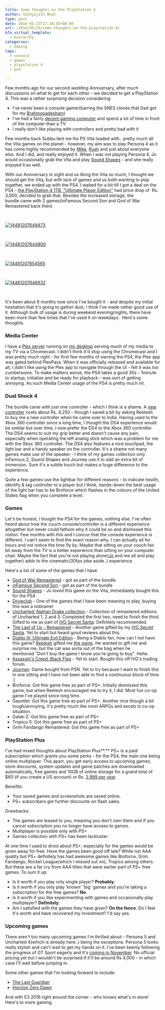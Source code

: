 ```yaml
---
title: Some thoughts on the PlayStation 4
author: Sathyajith Bhat
type: post
date: 2016-05-23T17:38:55+00:00
url: /2016/05/23/some-thoughts-on-the-playstation-4/
bfa_virtual_template:
  - hierarchy
categories:
  - Gaming
tags:
  - console
  - games
  - playstation 4
  - ps4

---
```

Few months ago for our second wedding Anniversary, after much discussions on what to get for each other - we decided to get a PlayStation 4. This was a rather surprising decision considering

  * I've never been a console gamer(barring the SNES clones that Dad got for my <a href="https://en.wikipedia.org/wiki/Upanayana" target="_blank">Brahmopadesham</a>)
  * I've had a fairly <a href="https://sathyabh.at/2013/08/01/hellforge-my-desktop-after-a-long-time/" target="_blank">decent gaming computer</a> and spend a lot of time in front of the computer than a TV
  * I really don't like playing with controllers and pretty bad with it

Few months back Subbu lent me his PS Vita loaded with.. pretty much all the Vita games on the planet - however, my aim was to play Persona 4 as it has come highly recommended by <a href="https://www.godisageek.com/author/mikhail-madnani/" target="_blank">Mike</a>, <a href="https://twitter.com/burstdragon" target="_blank">Kush</a> and just about everyone else. And I did, and really enjoyed it. When I was not playing Persona 4, Jo would occasionally grab the Vita and play <a href="https://www.youtube.com/watch?v=mwZtt4Q9CxY" target="_blank">Sound Shapes</a> - and she really enjoyed it as well.

With our Anniversary in sight and us liking the Vita so much, I thought we should get the Vita, but with lack of games and us both wanting to play together, we ended up with the PS4. I waited for a bit till I got a deal on the PS4 - <a href="https://www.amazon.in/Sony-PlayStation-1TB-Console-Ultimate/dp/B019XI6DJG/ref=sr_1_1?s=videogames&ie=UTF8&qid=1461355259&sr=1-1&tag=mewoof-21&keywords=playstation+4" target="_blank">the PlayStation 4 1TB  "Ultimate Player Edition"</a> had price drop of  Rs. 3,000, decided to grab that. Besides the increased storage, the bundle came with 2 games(inFamous Second Son and God of War Remastered back then)

<!--more-->

&nbsp;

<a href="https://i.sathyabh.at/ss/2016/04/14481207648473.jpg" rel="attachment wp-att-1389"><img class="aligncenter size-full wp-image-1389" src="https://i.sathyabh.at/ss/2016/04/14481207648473.jpg" alt="14481207648473"   /></a>

&nbsp;

<a href="https://i.sathyabh.at/ss/2016/04/14481207644800.jpg" rel="attachment wp-att-1390"><img class="aligncenter size-medium wp-image-1390" src="https://i.sathyabh.at/ss/2016/04/14481207644800.jpg" alt="14481207644800"   /></a>

&nbsp;

<a href="https://i.sathyabh.at/ss/2016/04/14481207654565.jpg" rel="attachment wp-att-1391"><img class="aligncenter size-medium wp-image-1391" src="https://i.sathyabh.at/ss/2016/04/14481207654565.jpg" alt="14481207654565"   /></a>

&nbsp;

<a href="https://i.sathyabh.at/ss/2016/04/14481207646932.jpg" rel="attachment wp-att-1392"><img class="aligncenter size-medium wp-image-1392" src="https://i.sathyabh.at/ss/2016/04/14481207646932.jpg" alt="14481207646932"   /></a>

&nbsp;

It's been about 6 months now since I've bought it - and despite my initial hesitation that it's going to gather dust, I think I've made rather good use of it. Although bulk of usage is during weekend evening/nights, there have been more than few times that I've used it on weekdays.  Here's some thoughts.

### Media Center

I have a <a href="https://plex.tv/" target="_blank">Plex server</a> running on <a href="https://sathyabh.at/2013/08/01/hellforge-my-desktop-after-a-long-time/" target="_blank">my desktop</a> serving much of my media to my TV via a Chromecast. I didn't think it'd stop using the Chromecast and I was pretty much right - for first few months of owning the PS4, the Plex app was gated behind PlexPass. When it was officially released and available for all, I didn't like using the Plex app to navigate through the UI - felt it was too cumbersome. To make matters worse, the PS4 takes a good 30s - 1minute to startup, initialize and be ready for playback - was sort of getting annoying. As such Media Center usage of the PS4 is pretty much nil.

### Dual Shock 4

The bundle came with just one controller - which I think is a shame. A <a href="https://www.amazon.in/Sony-PlayStation-Dualshock-Controller-Blue/dp/B00D781OQ6/ref=sr_1_2?ie=UTF8&qid=1464022634&tag=mewoof-21&sr=8-2&keywords=dual+shock+4" target="_blank">new controller</a> costs about Rs. 4,250 - though I saved a bit by asking Reetesh to buy me a new controller when he came over to India. Having used to the Xbox 360 controller since a long time, I thought the DS4 experience would be similar but over time, I now prefer the DS4 to the Xbox 360 controller. The DS4 seems to suit my grip better and doesn't cause any pain, especially when operating the left analog stick which was a problem for me with the Xbox 360 controller. The DS4 also features a nice touchpad, the light bar and a handy speaker on the controller. It's a shame not many games make use of the speaker - I think of my games collection only inFamous 2, Sound Shapes and Journey use it to add an extra bit of immersion. Sure it's a subtle touch but makes a huge difference to the experience.

Quite a few games use the lightbar for different reasons - to indicate health, identify & tag controller to a player but I think, hands-down the best usage of the light bar has to be Broforce which flashes in the colours of the United States flag when you complete a level.

### Games

Let's be honest, I bought the PS4 for the games, nothing else. I've often heard about how the couch console/controller is a different experience altogether but never could fathom why it could be so and dismissed this notion. Few months with this and I concur that the console experience is different. I can't seem to find the exact reason why. I can actually sit for hours and not notice the time fly by. Maybe that sitting on your couch fair bit away from the TV is a better experience than sitting on your computer chair. Maybe the fact that you're not playing alone(<a href="https://twitter.com/joshenoy" target="_blank">Jo</a> and me sit and play together) adds to the cinematic(30fps joke aside..) experience.

Here's a list of some of the games that I have

  * <a href="https://www.amazon.in/God-of-War-Remastered-PS4/dp/B00YORZL4A/ref=sr_1_2?ie=UTF8&qid=1464024264&sr=8-2&keywords=God+of+War+3" target="_blank">God of War Remastered</a> - got as part of the bundle
  * <a href="https://www.amazon.in/Sony-G000006320-Infamous-Second-Son/dp/B00HR4JTZE/ref=sr_1_1?ie=UTF8&tag=mewoof-21&qid=1464024226&sr=8-1&keywords=inFamous+Second+Son" target="_blank">inFamous Second Son</a> - got as part of the bundle
  * <a href="https://www.playstation.com/en-us/games/sound-shapes-ps4/" target="_blank">Sound Shapes</a> - Jo loved this game on the Vita, immediately bought this for the PS4
  * <a href="https://www.amazon.in/Sony-G000006312-Drive-Club-PS4/dp/B00HR4IFZ4/ref=sr_1_1?ie=UTF8&qid=1464000239&tag=mewoof-21&sr=8-1&keywords=driveclub" target="_blank">Driveclub</a> - One of the games that I have been meaning to play, buying this was a nobrainer
  * <a href="https://www.amazon.in/Uncharted-Nathan-Drake-Collection-PS4/dp/B012ZEP3S2/ref=sr_1_1?ie=UTF8&tag=mewoof-21&qid=1464000281&sr=8-1&keywords=uncharted+nathan+drake+collection" target="_blank">Uncharted: Nathan Drake collection</a> - Collection of remastered editions of Uncharted 1, 2 and 3. Completed the first two, need to finish the third. Gifted to me as part of [IVG Secret Santa][1]. Definitely recommended.
  * <a href="https://www.amazon.in/Last-Us-Remastered-PS4/dp/B00LVXIVF6/ref=sr_1_2?ie=UTF8&qid=1464000852&tag=mewoof-21&sr=8-2&keywords=the+last+of+us" target="_blank">The Last of Us - Remastered</a> - Another game gifted by my [IVG Secret Santa][1]. Yet to start but heard good reviews about this.
  * <a href="https://www.amazon.in/Diablo-III-Ultimate-Evil-PS4/dp/B00GLZQR96/ref=sr_1_4?ie=UTF8&qid=1464024149&tag=mewoof-21&sr=8-4&keywords=Diablo+III%3A+Ultimate+Evil+Edition" target="_blank">Diablo III: Ultimate Evil Edition</a> - Being a Diablo fan, how can I not have this game? [Reetesh][2] gifted me [the game][3]. He wanted to gift me and surprise me, but the cat was sorta out of the bag when he mentioned "Don't buy the game I know you're going to buy". Hehe.
  * <a href="https://www.amazon.in/Assassins-Creed-IV-Black-Flag/dp/B00I2ORWZM/ref=sr_1_2?ie=UTF8&qid=1464024117&tag=mewoof-21&sr=8-2&keywords=Assassin%27s+Creed%3A+Black+Flag" target="_blank">Assassin's Creed: Black Flag</a> - Yet to start. Bought this off IVG's trading forum.
  * <a href="https://www.amazon.in/Sony-Journey-Collectors-Edition-PS4/dp/B015XYPPDY/ref=sr_1_2?ie=UTF8&tag=mewoof-21&qid=1464001192&sr=8-2&keywords=Journey" target="_blank">Journey</a>: Game bought from PSN. Yet to try because I want to finish this in one sitting and I have not been able to find a continuous block of time :|
  * Broforce: Got this game free as part of PS+. Initially dismissed this game, but when Reetesh encouraged me to try it, I did. Most fun co-op game I've played since long time.
  * Gauntlet: Got this game free as part of PS+. Another nice though a bit tough/annoying, it's pretty much like most ARPGs and excels in co-op situation.
  * Galak-Z: Got this game free as part of PS+
  * Tropico 5: Got this game free as part of PS+
  * Grim Fandango Remastered: Got this game free as part of PS+

### **PlayStation Plus**

I've had mixed thoughts about PlayStation Plus**.** PS+ is a paid subscription which grants you some perks - for the PS4, the main one being online multiplayer. This apart, you get early access to upcoming games, store discounts, system updates and game patches are downloaded automatically, free games and 10GB of online storage for a grand total of $60 (if you create a US account) or Rs. <a href="https://store.playstation.com/#!/en-in/reward_game/playstation-plus-12-month-membership/cid=IP9102-NPIA90006_01-PSPLUSSUBS365DAY" target="_blank">3,999 per year</a>.

Benefits:

  * Your saved games and screenshots are saved online.
  * PS+ subscribers get further discounts on flash sales.

Drawbacks:

  * The games are leased to you, meaning you don't own them and if you cancel subscription you no longer have access to games.
  * Multiplayer is possible only with PS+
  * Games collection with PS+ has been lackluster.

At one time I used to drool about PS+, especially for the games would be given away for free. Have the games been good off late? While not AAA quality but PS+ definitely has had awesome games like Broforce, Grim Fandango, Rocket League(which I missed out on), Tropico among others. But these are a far cry from AAA titles that were earlier part of PS+ free games. To sum it up:

  * Is it worth if you play only single player? **Probably.**
  * Is it worth if you only play &#8216;known' &#8216;big' games and you're taking a subscription for the free games? **No**.
  * Is it worth if you like experimenting with games and occasionally play multiplayer? **Definitely**.
  * Am I satisfied with the games they have given? **On the fence**. Do I feel it's worth and have recovered my investment? I'd say yes.

### Upcoming games

There aren't too many upcoming games I'm thrilled about - Persona 5 and Uncharted 4(which is already here..) being the exceptions. Persona 5 looks really stylish and can't wait to get my hands on it. I've been keenly following the progress of GT Sport eagerly and it's <a href="https://gadgets.ndtv.com/games/news/ps4-exclusive-gran-turismo-sport-release-date-announced-839534" target="_blank">coming in November</a>. No official pricing yet but I wouldn't be surprised if it'll be around Rs 4,000 - in which case I'll wait before jumping in.

Some other games that I'm looking forward to include:

  * <a href="https://www.youtube.com/watch?v=zXLZvsSmBIs" target="_blank">The Last Guardian</a>
  * <a href="https://www.youtube.com/watch?v=Fkg5UVTsKCE" target="_blank">Horizon Zero Dawn</a>

And with E3 2016 right around the corner - who knows what's in store! Here's to more gaming.

###

 [1]: https://www.indianvideogamer.com/forums/index.php?app=core&module=search&do=search&fromMainBar=1
 [2]: https://twitter.com/reetesh
 [3]: https://www.instagram.com/p/BDusuNnkBsd/?taken-by=sathyabhat
